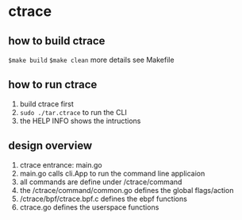 # ctrace
## how to build ctrace
`$make build`
`$make clean`
more details see Makefile

## how to run ctrace
1. build ctrace first
2. `sudo ./tar.ctrace` to run the CLI
3. the HELP INFO shows the intructions

## design overview
1. ctrace entrance: main.go
2. main.go calls cli.App to run the command line applicaion
3. all commands are define under /ctrace/command
4. the /ctrace/command/common.go defines the global flags/action
5. /ctrace/bpf/ctrace.bpf.c defines the ebpf functions
6. ctrace.go defines the userspace functions

